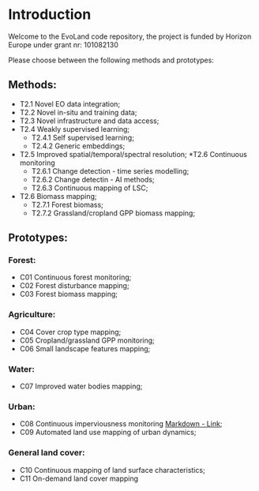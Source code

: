 # Introduction
Welcome to the EvoLand code repository, the project is funded by Horizon Europe under grant nr: 101082130

Please choose between the following methods and prototypes:

## Methods:
* T2.1 Novel EO data integration;
* T2.2 Novel in-situ and training data;
* T2.3 Novel infrastructure and data access;
* T2.4 Weakly supervised learning;
	* T2.4.1 Self supervised learning;
	* T2.4.2 Generic embeddings;
* T2.5 Improved spatial/temporal/spectral resolution;
*T2.6 Continuous monitoring
	* T2.6.1 Change detection - time series modelling;
	* T2.6.2 Change detectin - AI methods;
	* T2.6.3 Continuous mapping of LSC;
* T2.6 Biomass mapping;
	* T2.7.1 Forest biomass;
	* T2.7.2 Grassland/cropland GPP biomass mapping;

## Prototypes:
### Forest:
* C01 Continuous forest monitoring;
* C02 Forest disturbance mapping;
* C03 Forest biomass mapping;
### Agriculture:
* C04 Cover crop type mapping;
* C05 Cropland/grassland GPP monitoring;
* C06 Small landscape features mapping;
### Water:
* C07 Improved water bodies mapping;
### Urban:
* C08 Continuous imperviousness monitoring [Markdown - Link]([#Link](https://github.com/Evoland-Land-Monitoring-Evolution/C8_ContinuousImperviousness.git));
* C09 Automated land use mapping of urban dynamics;
### General land cover:
* C10 Continuous mapping of land surface characteristics;
* C11 On-demand land cover mapping
